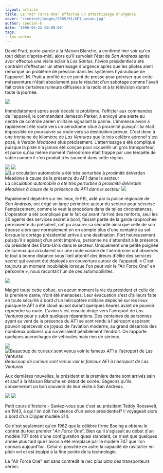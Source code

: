 ```yaml
---
layout: article
title: Le "Air Force One" effectue un atterrissage d'urgence
cover: "/content/images/2005/01/AF1_avion.jpg"
author: special-k
date: '2006-05-22 00:00:00'
tags:
- los-santos
---
```


David Pratt, porte-parole à la Maison Blanche, a confirmé hier soir qu'en tout début d'après-midi, alors qu'il survolait l'état de _San Andreas_ après avoir effectué une visite éclair à _Los Santos_, l'avion présidentiel a été contraint d'effectuer un atterrissage d'urgence après que les pilotes aient remarqué un problème de pression dans les systèmes hydraulique de l'appareil. M. Pratt a profité de ce point de presse pour préciser que cette mésaventure n'était absolument pas le résultat d'un sabotage comme l'avait fait croire certaines rumeurs diffusées à la radio et à la télévision durant toute la journée.

![](/content/images/2005/01/AF1_avion_desert.jpg)

Immédiatement après avoir décelé le problème, l'officier aux commandes de l'appareil, le commandant Jameson Parker, à envoyé une alerte au centre de contrôle aérien militaire signalant la panne. L'immense avion a rapidement été routé vers un aérodrome situé à proximité puisqu'il lui était impossible de poursuivre sa route vers sa destination prévue. C'est donc à une trentaine de kilomètre de _Las Venturas_ que le très célèbre aéronef s'est posé, à _Verdan Meadows_ plus précisément. L'atterrissage a été compliqué puisque la piste n'a jamais été conçue pour accueillir un gros transporteur, et parce qu'au même moment l'aérodrome était frappé par une tempête de sable comme il s'en produit très souvent dans cette région.

![](/content/images/2005/01/AF1_arrive_SAPD.jpg)
![](/content/images/2005/01/AF1_Barrage_routier.jpg)
![La circulation automobile a été très perturbée à proximité deVerdan Meadows à cause de la présence du AF1 dans le secteur](/content/images/2005/01/AF1_Barrage_routier_tard.jpg)
_La circulation automobile a été très perturbée à proximité deVerdan Meadows à cause de la présence du AF1 dans le secteur_[](/content/images/2005/01/AF1_surveillance_avion.jpg)
![](/content/images/2005/01/AF1_surveillance_avion_zoom.jpg)

Rapidement dépêché sur les lieux, le FBI, aidé par la police régionale de _San Andreas_, ont érigé un large périmètre autour du secteur pour sécurisé l'emplacement, comme le veut la procédure dans de telles circonstances. L'opération a été compliqué par le fait qu'avant l'arrivé des renforts, seul les 20 agents des services secret à bord, faisant partie de la garde rapprochée permanente du président, ont pu assurer sa sécurité ainsi que celle de son épouse alors que normalement on en compte plus d'une centaine au sol lorsque le cortège présidentiel arrive à une destination. Fort heureusement puisqu'il s'agissait d'un arrêt imprévu, personne ne s'attendait à la présence du président des États-Unis dans le secteur. Uniquement une petite poignée de curieux qui circulaient sur une route voisine de l'aérodrome ont observés le tout à bonne distance sous l’œil attentif des tireurs d'élite des services secret qui avaient été déployés en couverture autour de l'appareil. « C'est toujours un moment inoubliable lorsque l'on peut voir le "Air Force One" en personne », nous racontait l'un de ces automobilistes.

![](/content/images/2005/01/AF1_evacuation_president.jpg)

Malgré toute cette cohue, en aucun moment la vie du président et celle de la première dame, n’ont été menacées. Leur évacuation s'est d'ailleurs faite en toute sécurité à bord d'un hélicoptère militaire dépêché sur les lieux puisque le AF1 a été cloué au sol durant quelques heures avant de pouvoir reprendre sa route. L'avion s'est ensuite dirigé vers l'aéroport de _Las Venturas_ pour y subir quelques réparations. Des centaines de personnes ayant eu vent de la présence du AF1 se sont rendu à l'aéroport espérant pouvoir apercevoir ce joyaux de l'aviation moderne, au grand désarrois des nombreux policiers qui surveillaient péniblement l'endroit. On rapporte quelques accrochages de véhicules mais rien de sérieux.

![](/content/images/2005/01/AF1_arrive_Las_Ventura.jpg)
![Beaucoup de curieux sont venus voir le fameux AF1 à l'aéroport de Las Venturas](/content/images/2005/01/AF1_foule_aero_Las_Ventura.jpg)
_Beaucoup de curieux sont venus voir le fameux AF1 à l'aéroport de Las Venturas_

Aux dernières nouvelles, le président et la première dame sont arrivés sain et sauf à la Maison Blanche en début de soirée. Gageons qu'ils conserveront un bon souvenir de leur visite à San Andreas.

![](/content/images/2005/01/AF1_avion_LV_airport.jpg)
![](/content/images/2005/01/AF1_avion_side.jpg)

Petit cours d'histoire - Saviez-vous que c'est au président Teddy Roosevelt, en 1943, à qui l'on doit l'existence d'un avion présidentiel? Il voyageait alors à bord d'un Clipper modèle 314.

Ce n'est seulement qu'en 1962 que la célèbre firme Boeing a obtenu le contrat du tout premier "_Air Force One_". Bien qu'il s'agissait au début d'un modèle 707 doté d'une configuration quasi standard, ce n'est que quelques année plus tard que l'avion a été remplacé par le modèle 747 que l'on connais aujourd'hui. Celui-ci possède en autre la capacité de ravitailler en plein vol et est équipé à la fine pointe de la technologie.

Le "Air Force One" est sans contredit le _nec plus ultra_ des transporteurs aérien.

<!--kg-card-end: markdown-->
